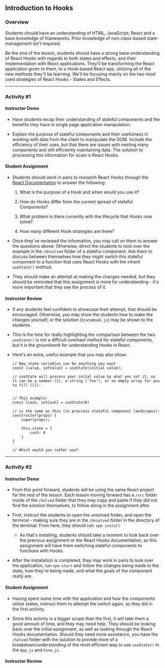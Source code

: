## Introduction to Hooks

### Overview

Students should have an understanding of HTML, JavaScript, React and a base knowledge of frameworks. Prior knowledge of non-class-based state-management isn't required.

Be the end of the lesson, students should have a strong base understanding of React Hooks with regards to both states and effects, and their implementation with React applications. They'll be transforming the React application given to them, to a Hook-based React app, utilizing all of the new methods they'll be learning. We'll be focusing mainly on the two most used strategies of React Hooks - States and Effects.

- - -

### Activity #1

#### Instructor Demo

* Have students recap their understanding of stateful components and the benefits they have in single page application manipulation.

* Explain the purpose of stateful components and their usefulness in working with data from the client to manipulate the DOM. Include the efficiency of their uses, but that there are issues with nesting many components and still efficiently maintaining data. The solution to processing this information for scale is React Hooks.

#### Student Assignment

* Students should work in pairs to research React Hooks through the [React Documentation](https://reactjs.org/docs/hooks-intro.html) to answer the following:

  1. What is the purpose of a Hook and when would you use it?

  2. How do Hooks differ from the current spread of stateful Components?

  3. What problem is there currently with the lifecycle that Hooks now solve?
  
  4. How many different Hook strategies are there?

* Once they've reviewed the information, you may call on them to answer the questions above. Otherwise, direct the students to look over the example in the `/Unsolved` folder of a stateful component. Ask them to discuss between themselves how they might switch this stateful component to a function that uses React Hooks with the inherit `useState()` method.

* They should make an attempt at making the changes needed, but they should be reminded that this assignment is more for understanding - it's more important that they see the process of it.

#### Instructor Review

* If any students feel confident to showcase their attempt, that should be encouraged. Otherwise, you may show the students how to make the changes yourself, or the solution (`StateHook.js`) may be shown to the students.

* This is the time for really highlighting the comparison between the two. `useState()` is not a difficult overhaul method for stateful components, but it is the groundwork for understanding Hooks in React.

* Here's an extra, useful example that you may also show:

  ```
  // New state variables can be anything you want
  const [value, setValue] = useState(initial value);

  // useState will process your inital value by what you set it, so it can be a number (2), a string ('foo'), or an empty array for you to fill ([]).
  

  // This example:
  const [cash, setCash] = useState(0)

  // is the same as this (in previous stateful component landscapes):
  constructor(props) {
      super(props);

      this.state = {
          cash: 0
      }
  }

  // Which would you rather use?
  ```

- - -

### Activity #2

#### Instructor Demo

* From this point forward, students will be using the same React project for the rest of the lesson. Each lesson moving forward has a `/src` folder inside of the `/Solved` folder that they may copy and paste if they did not find the solution themselves, to follow along in the assignment after.

* First, instruct the students to open the unsolved folder, and open the terminal - making sure they are in the `/Unsolved` folder in the directory of the terminal. From here, they should run:
`npm install`

  - As that's installing, students should take a moment to look back over the previous assignment or the React Hooks documentation, as this assignment will have them switching stateful components to functions with Hooks.

* After the installation is completed, they may work in pairs to look over the application, run `npm start` and follow the changes being made to the state, how they're being made, and what the goals of the component really are.

#### Student Assignment

* Having spent some time with the application and how the components utilize states, instruct them to attempt the switch again, as they did in the first activity.

* Since this activity is a bigger scope than the first, it will take them a good amount of time, and they may need help. They should be looking back over the initial assignment, as well as looking through the React Hooks documentation. Should they need more assistance, you have the `/Solved` folder with the solution to provide more of a breakdown/understanding of the most efficient way to use `useState()` in the `App.js` and `Form.js`.

#### Instructor Review


